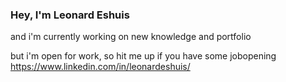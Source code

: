 ### Hey, I'm Leonard Eshuis

and i'm currently working on new knowledge and portfolio

but i'm open for work, so hit me up if you have some jobopening
https://www.linkedin.com/in/leonardeshuis/

<!--
**leshuis/leshuis** is a ✨ _special_ ✨ repository because its `README.md` (this file) appears on your GitHub profile.

Here are some ideas to get you started:

- 🔭 I’m currently working on ...
- 🌱 I’m currently learning ...
- 👯 I’m looking to collaborate on ...
- 🤔 I’m looking for help with ...
- 💬 Ask me about ...
- 📫 How to reach me: ...
- 😄 Pronouns: ...
- ⚡ Fun fact: ...
-->
